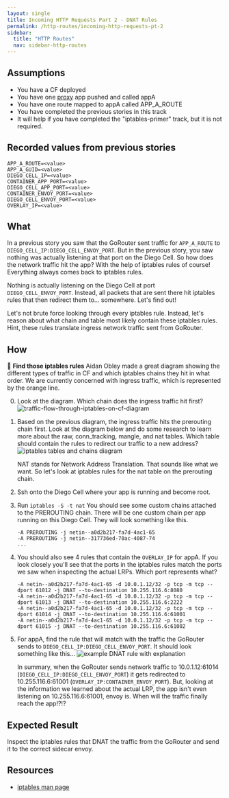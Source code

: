 ```yaml
---
layout: single
title: Incoming HTTP Requests Part 2 - DNAT Rules
permalink: /http-routes/incoming-http-requests-pt-2
sidebar:
  title: "HTTP Routes"
  nav: sidebar-http-routes
---
```


## Assumptions
- You have a CF deployed
- You have one
  [proxy](https://github.com/cloudfoundry/cf-networking-release/tree/develop/src/example-apps/proxy)
  app pushed and called appA
- You have one route mapped to appA called APP_A_ROUTE
- You have completed the previous stories in this track
- It will help if you have completed the "iptables-primer" track, but it is not
  required.

## Recorded values from previous stories
```
APP_A_ROUTE=<value>
APP_A_GUID=<value>
DIEGO_CELL_IP=<value>
CONTAINER_APP_PORT=<value>
DIEGO_CELL_APP_PORT=<value>
CONTAINER_ENVOY_PORT=<value>
DIEGO_CELL_ENVOY_PORT=<value>
OVERLAY_IP=<value>
```

## What
In a previous story you saw that the GoRouter sent traffic for `APP_A_ROUTE` to
`DIEGO_CELL_IP:DIEGO_CELL_ENVOY_PORT`.  But in the previous story, you saw
nothing was actually listening at that port on the Diego Cell. So how does the
network traffic hit the app?  With the help of iptables rules of course!
Everything always comes back to iptables rules.

Nothing is actually listening on the Diego Cell at port `DIEGO_CELL_ENVOY_PORT`.
Instead, all packets that are sent there hit iptables rules that then redirect
them to... somewhere. Let's find out!

Let's not brute force looking through every iptables rule. Instead, let's
reason about what chain and table most likely contain these iptables rules.
Hint, these rules translate ingress network traffic sent from GoRouter.

## How

🤔 **Find those iptables rules**
Aidan Obley made a great diagram showing the different types of traffic in CF
and which iptables chains they hit in what order.  We are currently concerned
with ingress traffic, which is represented by the orange line.

0. Look at the diagram. Which chain does the ingress traffic hit first?
   ![traffic-flow-through-iptables-on-cf-diagram](https://storage.googleapis.com/cf-networking-onboarding-images/traffic-flow-through-iptables-on-cf.png)

0. Based on the previous diagram, the ingress traffic hits the prerouting chain
   first. Look at the diagram below and do some research to learn more about
   the raw, conn_tracking, mangle, and nat tables.  Which table should contain
   the rules to redirect our traffic to a new address?  ![iptables tables and
   chains
   diagram](https://storage.googleapis.com/cf-networking-onboarding-images/iptables-tables-and-chains-diagram.png)

    NAT stands for Network Address Translation. That sounds like what we want.
    So let's look at iptables rules for the nat table on the prerouting chain.

0. Ssh onto the Diego Cell where your app is running and become root.
0. Run `iptables -S -t nat`
    You should see some custom chains attached to the PREROUTING chain. There
    will be one custom chain per app running on this Diego Cell.  They will
    look something like this.
    ```
    -A PREROUTING -j netin--a0d2b217-fa7d-4ac1-65
    -A PREROUTING -j netin--317736ed-70ac-4087-74
    ...
    ```
0. You should also see 4 rules that contain the `OVERLAY_IP` for appA. If you
   look closely you'll see that the ports in the iptables rules match the ports
   we saw when inspecting the actual LRPs.
    Which port represents what?
    ```
    -A netin--a0d2b217-fa7d-4ac1-65 -d 10.0.1.12/32 -p tcp -m tcp --dport 61012 -j DNAT --to-destination 10.255.116.6:8080
    -A netin--a0d2b217-fa7d-4ac1-65 -d 10.0.1.12/32 -p tcp -m tcp --dport 61013 -j DNAT --to-destination 10.255.116.6:2222
    -A netin--a0d2b217-fa7d-4ac1-65 -d 10.0.1.12/32 -p tcp -m tcp --dport 61014 -j DNAT --to-destination 10.255.116.6:61001
    -A netin--a0d2b217-fa7d-4ac1-65 -d 10.0.1.12/32 -p tcp -m tcp --dport 61015 -j DNAT --to-destination 10.255.116.6:61002
    ```

0. For appA, find the rule that will match with the traffic the GoRouter sends
   to `DIEGO_CELL_IP:DIEGO_CELL_ENVOY_PORT`. It should look something like
   this...
    ![example DNAT rule with
    explanation](https://storage.googleapis.com/cf-networking-onboarding-images/example-DNAT-rule-with-explanation.png)

    In summary, when the GoRouter sends network traffic to 10.0.1.12:61014
    (`DIEGO_CELL_IP:DIEGO_CELL_ENVOY_PORT`) it gets redirected to
    10.255.116.6:61001 (`OVERLAY_IP:CONTAINER_ENVOY_PORT`).  But, looking at the
    information we learned about the actual LRP, the app isn't even listening
    on 10.255.116.6:61001, envoy is.  When will the traffic finally reach the
    app!?!?

## Expected Result
Inspect the iptables rules that DNAT the traffic from the GoRouter and send it
to the correct sidecar envoy.

## Resources
* [iptables man page](http://ipset.netfilter.org/iptables.man.html)
